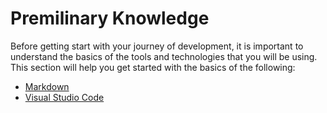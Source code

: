# Premilinary Knowledge

Before getting start with your journey of development, it is important to understand the basics of the tools and technologies that you will be using. This section will help you get started with the basics of the following:

- [Markdown](pre_knowledge/markdown.md)
- [Visual Studio Code](pre_knowledge/vscode.md)
